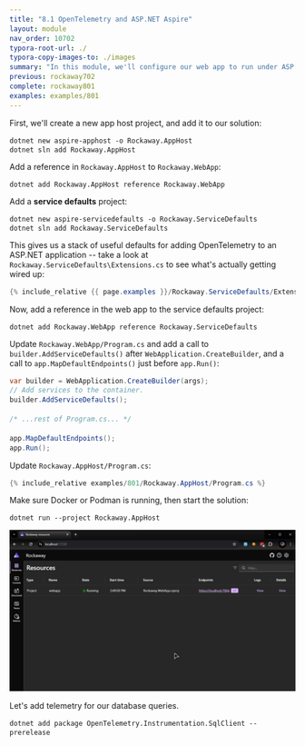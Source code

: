 ```yaml
---
title: "8.1 OpenTelemetry and ASP.NET Aspire"
layout: module
nav_order: 10702
typora-root-url: ./
typora-copy-images-to: ./images
summary: "In this module, we'll configure our web app to run under ASP.NET Aspire, and add OpenTelemetry so we can use the Aspire dashboard to see what our requests are doing."
previous: rockaway702
complete: rockaway801
examples: examples/801
---
```


First, we'll create a new app host project, and add it to our solution:

```dotnetcli
dotnet new aspire-apphost -o Rockaway.AppHost
dotnet sln add Rockaway.AppHost
```

Add a reference in `Rockaway.AppHost` to `Rockaway.WebApp`:

```dotentcli
dotnet add Rockaway.AppHost reference Rockaway.WebApp
```

Add a **service defaults** project:

```dotnetcli
dotnet new aspire-servicedefaults -o Rockaway.ServiceDefaults
dotnet sln add Rockaway.ServiceDefaults
```

This gives us a stack of useful defaults for adding OpenTelemetry to an ASP.NET application -- take a look at `Rockaway.ServiceDefaults\Extensions.cs` to see what's actually getting wired up:

```csharp
{% include_relative {{ page.examples }}/Rockaway.ServiceDefaults/Extensions.cs %}
```

Now, add a reference in the web app to the service defaults project:

```dotnetcli
dotnet add Rockaway.WebApp reference Rockaway.ServiceDefaults
```

Update `Rockaway.WebApp/Program.cs` and add a call to `builder.AddServiceDefaults()` after `WebApplication.CreateBuilder`, and a call to `app.MapDefaultEndpoints()` just before `app.Run()`:

```csharp
var builder = WebApplication.CreateBuilder(args);
// Add services to the container.
builder.AddServiceDefaults();

/* ...rest of Program.cs... */

app.MapDefaultEndpoints();
app.Run();
```

Update `Rockaway.AppHost/Program.cs`:

```csharp
{% include_relative examples/801/Rockaway.AppHost/Program.cs %}
```

Make sure Docker or Podman is running, then start the solution:

```
dotnet run --project Rockaway.AppHost
```



![image-20240604145157931](/images/image-20240604145157931.png)

Let's add telemetry for our database queries.

```dotnetcli
dotnet add package OpenTelemetry.Instrumentation.SqlClient --prerelease
```



